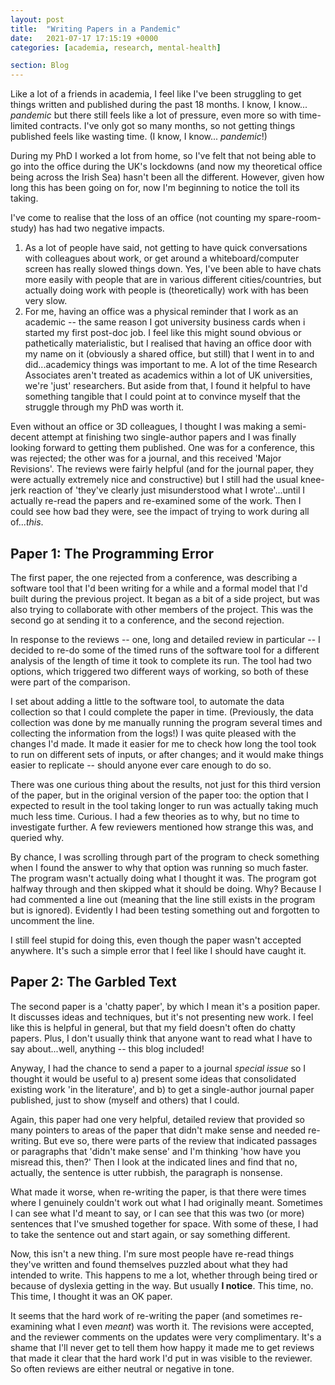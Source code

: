 ```yaml
---
layout: post
title:  "Writing Papers in a Pandemic"
date:   2021-07-17 17:15:19 +0000
categories: [academia, research, mental-health]

section: Blog
---
```


Like a lot of a friends in academia, I feel like I've been struggling to get things written and published during the past 18 months. I know, I know... _pandemic_ but there still feels like a lot of pressure, even more so with time-limited contracts. I've only got so many months, so not getting things published feels like wasting time. (I know, I know... _pandemic_!)

During my PhD I worked a lot from home, so I've felt that not being able to go into the office during the UK's lockdowns (and now my theoretical office being across the Irish Sea) hasn't been all the different. However, given how long this has been going on for, now I'm beginning to notice the toll its taking.

I've come to realise that the loss of an office (not counting my spare-room-study) has had two negative impacts.
1. As a lot of people have said, not getting to have quick conversations with colleagues about work, or get around a whiteboard/computer screen has really slowed things down. Yes, I've been able to have chats more easily with people that are in various different cities/countries, but actually doing work with people is (theoretically) work with has been very slow.
2. For me, having an office was a physical reminder that I work as an academic -- the same reason I got university business cards when i started my first post-doc job. I feel like this might sound obvious or pathetically materialistic, but I realised that having an office door with my name on it (obviously a shared office, but still) that I went in to and did...academicy things was important to me. A lot of the time Research Associates aren't treated as academics within a lot of UK universities, we're 'just' researchers. But aside from that, I found it helpful to have something tangible that I could point at to convince myself that the struggle through my PhD was worth it.

Even without an office or 3D colleagues, I thought I was making a semi-decent attempt at finishing two single-author papers and I was finally looking forward to getting them published. One was for a conference, this was rejected; the other was for a journal, and this received 'Major Revisions'. The reviews were fairly helpful (and for the journal paper, they were actually extremely nice and constructive) but I still had the usual knee-jerk reaction of 'they've clearly just misunderstood what I wrote'...until I actually re-read the papers and re-examined some of the work. Then I could see how bad they were, see the impact of trying to work during all of..._this_.


## Paper 1: The Programming Error

The first paper, the one rejected from a conference, was describing a software tool that I'd been writing for a while and a formal model that I'd built during the previous project. It began as a bit of a side project, but was also trying to collaborate with other members of the project. This was the second go at sending it to a conference, and the second rejection.

In response to the reviews -- one, long and detailed review in particular -- I decided to re-do some of the timed runs of the software tool for a different analysis of the length of time it took to complete its run. The tool had two options, which triggered two different ways of working, so both of these were part of the comparison.

I set about adding a little to the software tool, to automate the data collection so that I could complete the paper in time. (Previously, the data collection was done by me manually running the program several times and collecting the information from the logs!) I was quite pleased with the changes I'd made. It made it easier for me to check how long the tool took to run on different sets of inputs, or after changes; and it would make things easier to replicate -- should anyone ever care enough to do so.

There was one curious thing about the results, not just for this third version of the paper, but in the original version of the paper too: the option that I expected to result in the tool taking longer to run was actually taking much much less time. Curious. I had a few theories as to why, but no time to investigate further. A few reviewers mentioned how strange this was, and queried why.

By chance, I was scrolling through part of the program to check something when I found the answer to why that option was running so much faster. The program wasn't actually doing what I thought it was. The program got halfway through and then skipped what it should be doing. Why? Because I had commented a line out (meaning that the line still exists in the program but is ignored). Evidently I had been testing something out and forgotten to uncomment the line.

I still feel stupid for doing this, even though the paper wasn't accepted anywhere. It's such a simple error that I feel like I should have caught it.

## Paper 2: The Garbled Text

The second paper is a 'chatty paper', by which I mean it's a position paper. It discusses ideas and techniques, but it's not presenting new work. I feel like this is helpful in general, but that my field doesn't often do chatty papers. Plus, I don't usually think that anyone want to read what I have to say about...well, anything -- this blog included!

Anyway, I had the chance to send a paper to a journal _special issue_ so I thought it would be useful to a) present some ideas that consolidated existing work 'in the literature', and b) to get a single-author journal paper published, just to show (myself and others) that I could.

Again, this paper had one very helpful, detailed review that provided so many pointers to areas of the paper that didn't make sense and needed re-writing. But eve so, there were parts of the review that indicated passages or paragraphs that 'didn't make sense' and I'm thinking 'how have you misread this, then?' Then I look at the indicated lines and find that no, actually, the sentence is utter rubbish, the paragraph is nonsense.

What made it worse, when re-writing the paper, is that there were times where I genuinely couldn't work out what I had originally meant. Sometimes I can see what I'd meant to say, or I can see that this was two (or more) sentences that I've smushed together for space. With some of these, I had to take the sentence out and start again, or say something different.

Now, this isn't a new thing. I'm sure most people have re-read things they've written and found themselves puzzled about what they had intended to write. This happens to me a lot, whether through being tired or because of dyslexia getting in the way. But usually **I notice**. This time, no. This time, I thought it was an OK paper.

It seems that the hard work of re-writing the paper (and sometimes re-examining what I even _meant_) was worth it. The revisions were accepted, and the reviewer comments on the updates were very complimentary. It's a shame that I'll never get to tell them how happy it made me to get reviews that made it clear that the hard work I'd put in was visible to the reviewer. So often reviews are either neutral or negative in tone.
